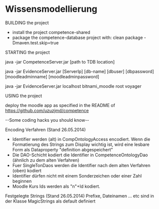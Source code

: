 Wissensmodellierung
===================

BUILDING the project
 - install the project competence-shared  		
 - package the competence-database project with: clean package -Dmaven.test.skip=true

STARTING the project

java -jar CompetenceServer.jar [path to TDB location]

java -jar EvidenceServer.jar [ServerIp] [db-name] [dbuser] [dbpassword] [moodleadminname] [moodleadminpassword]
 
java -jar EvidenceServer.jar localhost bitnami_moodle root voyager
 
USING the project

deploy the moodle app as specified in the README of https://github.com/uzuzjmd/competence

--Some coding hacks you should know--

Encoding Verfahren (Stand 26.05.2014)

 - Identifier werden (alt) in CompOntologyAccess encodiert. Wenn die Formatierung des Strings zum Display wichtig ist, wird eine lesbare Form
	als Dataproperty "definition abgespeichert"
 - Die DAO-Schicht kodiert die Identifier in CompetenceOntologyDao (ähnlich zu dem alten Verfahren)
 - Fuer SingleTonDaos werden die Identifier nach dem alten Verfahren (oben) kodiert
 - Identifier dürfen nicht mit einem Sonderzeichen oder einer Zahl beginnen
 - Moodle Kurs Ids werden als "n"+Id kodiert. 

Festgelegte Strings (Stand 26.05.2014)
Prefixe, Dateinamen ... etc sind in der Klasse MagicStrings als default definiert

 	